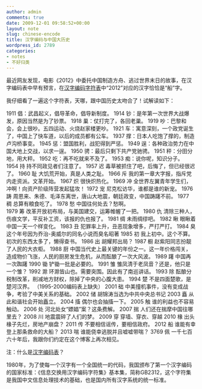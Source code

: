 ```yaml
---
author: admin
comments: true
date: 2009-12-01 09:58:52+00:00
layout: note
slug: chinese-encode
title: 汉字编码与中国大历史
wordpress_id: 2789
categories:
- notes
- 不好归类
---
```


最近网友发现，电影《2012》中委托中国制造方舟、逃过世界末日的故事，在汉字编码表中早有预言，在[汉字编码字符表](http://www.knowsky.com/resource/gb2312tbm.htm)中“2012”对应的汉字恰恰是“船”字。

我仔细看了一遍这个字符表，天哪，跟中国历史太吻合了！试解读如下：

1911 倡：武昌起义，倡导革命，倡导新制度。
1914 钞：是年第一次世界大战爆发，原因当然是为了钞票。
1918 巢：仗打完了，各回老巢。
1919 吵：巴黎和会，会上很吵。五四运动、火烧赵家楼更吵。
1921 车：寓意深刻，一个政党诞生了，中国上了快车道，以后的成员都有公车。
1937 撑：日本人吃饱了撑的，制造卢沟桥事变。
1945 惩：盟国胜利，战犯得到严惩。
1949 逞：各种政治势力在中国大地上交战，以求一逞。
1950 骋：最后只剩下共产党驰骋。 
1951 秤：分田分地，用大秤。
1952 吃：再不吃就来不及了。 
1953 痴：说你呢，知识分子。
1954 持  持不同政见者们注意了。
1957 迟  毒草被抓住了吧，后悔了，但已经很迟了。
1960 耻  大饥荒开始，真是人类之耻。
1966 斥  我的第一章大字报，指斥党内走资派。文革开始。
1967 炽  很快炽热化。
1969 冲  全世界左翼青年学生们，冲啊！向资产阶级阵营发起猛攻！
1972 宠  尼克松访华，谁都是谁的新宠。
1976 踌 周恩来、朱德、毛泽东离世，唐山大地震，朝廷政变，中国踌躇不前。
1977 稠 总算有粮食吃了。 
1978 愁 中国往何处去？愁啊。  
1979 筹 改革开放初布局，与美国建交，运筹帷幄了一把。
1980 仇 清除三种人，伤痕文学，平反补工资，该报的仇也报了。
1981 绸 未雨绸缪吧。 
1982 瞅 眼瞅着中国一天一个样变化。
1983 丑 犯罪率上升，丑恶现象增多，严打严打。
1984 臭 这个年号因为乔治-奥威尔的同名小说而臭名昭著
1985 初 我上初中。这个不算。初次的东西太多了，懒得查书。
1986 出 胡耀邦出局？ 
1987 橱 赵紫阳同志扮靓了人民的大衣柜。 
1988 厨 中国当代史上最关键的年份之一。这一年价格闯关，造成物价飞涨，人民的厨房发生危机，从而酝酿了一次大风波。
1989 躇 中国再一次踟躇 
1990 锄 铲锄一批是必要的。
1991 雏 雏凤清于老凤音？还是，他只是一个雏？
1992 滁 环滁皆山也。需要突围。因此有了南巡讲话。
1993 除 酝酿分税制改革，削减地方财权，除掉了中央的心腹大患。 
1994 楚 不是四面楚歌，是楚河汉界。
（1995-2000编码表上缺失）
2001 础 中美撞机事件，没有变成战争，考验了中美关系的基础。 
2002 储 胡锦涛当选为中共中央总书记 
2003 矗 从此和谐社会开始矗立。
2004 搐 偶尔也会抽搐一下。
2005 触 谁的利益也不容易触动。 
2006 处 河北处女“嫖娼”案？这条费解。
2007 揣 人们还在揣摩中国往哪里去？
2008 川 地震震碎了人们的梦。 
2009 穿 穿墙、穿衣、穿越
2010 椽 出头椽子先烂，房地产崩盘？
2011 传 不要相信谣传，要相信政府。
2012 船  谁能有幸登上那条救命的大船？
2013 喘  谁能侥幸逃脱并且嘘嘘带喘？
3769 佩  一千七百六十年后，我跟你们约定在这个博客上再次相见。

注：什么是[汉字编码表](http://www.knowsky.com/resource/gb2312tbm.htm)？

1980年，为了使每一个汉字有一个全国统一的代码，我国颁布了第一个汉字编码的国家标准：《信息交换用汉字编码字符集》基本集，简称GB2312，这个字符集是我国中文信息处理技术的基础，也是国内所有汉字系统的统一标准。


